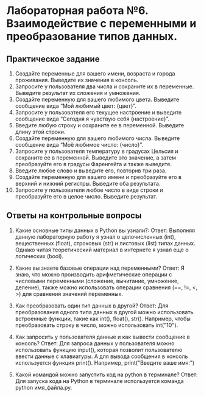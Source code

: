 # Лабораторная работа №6. Взаимодействие с переменными и преобразование типов данных.

## Практическое задание
1. Создайте переменные для вашего имени, возраста и города проживания. Выведите их значения в консоль.
2. Запросите у пользователя два числа и сохраните их в переменные. Выведите результат их сложения и умножения.
3. Создайте переменную для вашего любимого цвета. Выведите сообщение вида “Мой любимый цвет: {цвет}”.
4. Запросите у пользователя его текущее настроение и выведите сообщение вида “Сегодня я чувствую себя {настроение}”.
5. Введите любую строку и сохраните ее в переменной. Выведите длину этой строки.
6. Создайте переменную для вашего любимого числа. Выведите сообщение вида “Моё любимое число: {число}”.
7. Запросите у пользователя температуру в градусах Цельсия и сохраните ее в переменной. Выведите это значение, а затем преобразуйте его в градусы Фаренгейта и также выведите.
8. Введите любое слово и выведите его, повторив три раза.
9. Создайте переменную для вашего имени и преобразуйте его в верхний и нижний регистры. Выведите оба результата.
10. Запросите у пользователя любое число в виде строки и преобразуйте его в целое число. Выведите результат.

## Ответы на контрольные вопросы
1. Какие основные типы данных в Python вы узнали?:
Ответ: Выполняя данную лабораторную работу я узнал о целочисленных (int), вещественных (float), строковых (str) и листовых (list) типах данных.
Однако читая теоретический материал в интернете я узнал еще о логических (bool).

3. Какие вы знаете базовые операции над переменными?
Ответ: Я знаю, что можно производить арифметические операции с числовыми переменными (сложение, вычитание, умножение, деление), также можно использовать операции сравнения (==, !=, <, >) для сравнения значений переменных.

3. Как преобразовать один тип данных в другой?
Ответ: Для преобразования одного типа данных в другой можно использовать встроенные функции,
такие как int(), float(), str(). Например, чтобы преобразовать строку в число, можно использовать int("10").

4. Как запросить у пользователя данные и как вывести сообщение в консоль?
Ответ: Для запроса данных у пользователя можно использовать функцию input(), которая позволит пользователю ввести данные с клавиатуры. А для вывода сообщения в консоль используется функция print(). Например, print("Введите ваше имя:")

5. Какой командой можно запустить код на python в терминале?
Ответ: Для запуска кода на Python в терминале используется команда python имя_файла.py.

